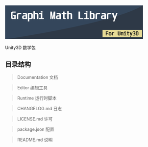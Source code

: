 ![](images/label.png)

Unity3D 数学包


## 目录结构 ##
> Documentation 文档

> Editor 编辑工具

> Runtime 运行时脚本

> CHANGELOG.md 日志

> LICENSE.md 许可

> package.json 配置

> README.md 说明